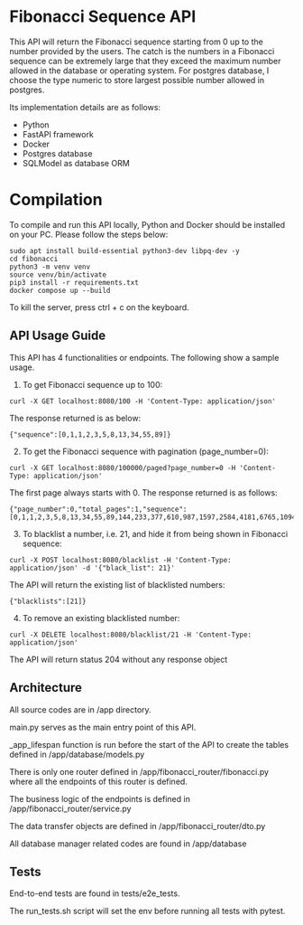 # Fibonacci Sequence API
This API will return the Fibonacci sequence starting from 0 up to the number provided by the users. 
The catch is the numbers in a Fibonacci sequence can be extremely large that they exceed the maximum number allowed in the database or operating system.
For postgres database, I choose the type numeric to store largest possible number allowed in postgres.

Its implementation details are as follows:

* Python
* FastAPI framework
* Docker
* Postgres database
* SQLModel as database ORM

# Compilation
To compile and run this API locally, Python and Docker should be installed on your PC.
Please follow the steps below:
```console
sudo apt install build-essential python3-dev libpq-dev -y
cd fibonacci
python3 -m venv venv
source venv/bin/activate
pip3 install -r requirements.txt
docker compose up --build
```
To kill the server, press ctrl + c on the keyboard.

## API Usage Guide
This API has 4 functionalities or endpoints. The following show a sample usage.
1. To get Fibonacci sequence up to 100: 
```console
curl -X GET localhost:8080/100 -H 'Content-Type: application/json'
```
The response returned is as below:
```console
{"sequence":[0,1,1,2,3,5,8,13,34,55,89]}
```
2. To get the Fibonacci sequence with pagination (page_number=0):
```console
curl -X GET localhost:8080/100000/paged?page_number=0 -H 'Content-Type: application/json'
```
The first page always starts with 0.
The response returned is as follows:
```console
{"page_number":0,"total_pages":1,"sequence":[0,1,1,2,3,5,8,13,34,55,89,144,233,377,610,987,1597,2584,4181,6765,10946,17711,28657,46368,75025]}
```
3. To blacklist a number, i.e. 21, and hide it from being shown in Fibonacci sequence:
```console
curl -X POST localhost:8080/blacklist -H 'Content-Type: application/json' -d '{"black_list": 21}'
```
The API will return the existing list of blacklisted numbers:
```console
{"blacklists":[21]}
```
4. To remove an existing blacklisted number:
```console
curl -X DELETE localhost:8080/blacklist/21 -H 'Content-Type: application/json'
```
The API will return status 204 without any response object

## Architecture
All source codes are in /app directory.

main.py serves as the main entry point of this API.

_app_lifespan function is run before the start of the API to create the tables defined in /app/database/models.py

There is only one router defined in /app/fibonacci_router/fibonacci.py where all the endpoints of this router is defined.

The business logic of the endpoints is defined in /app/fibonacci_router/service.py

The data transfer objects are defined in /app/fibonacci_router/dto.py

All database manager related codes are found in /app/database

## Tests
End-to-end tests are found in tests/e2e_tests. 

The run_tests.sh script will set the env before running all tests with pytest.
